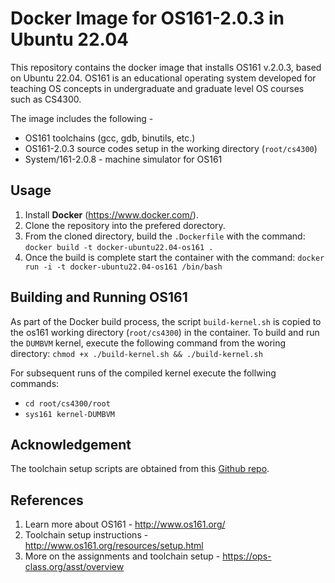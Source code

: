 # Docker Image for OS161-2.0.3 in Ubuntu 22.04
This repository contains the docker image that installs OS161 v.2.0.3, based on Ubuntu 22.04. OS161 is an educational operating system developed for teaching OS concepts in undergraduate and graduate level OS courses such as CS4300.  

The image includes the following -
* OS161 toolchains (gcc, gdb, binutils, etc.)
* OS161-2.0.3 source codes setup in the working directory (`root/cs4300`)
* System/161-2.0.8 - machine simulator for OS161

## Usage 
1. Install **Docker** (https://www.docker.com/).
2. Clone the repository into the prefered dorectory.
3. From the cloned directory, build the `.Dockerfile` with the command: `docker build -t docker-ubuntu22.04-os161 .`
4. Once the build is complete start the container with the command: `docker run -i -t docker-ubuntu22.04-os161 /bin/bash`

## Building and Running OS161
As part of the Docker build process, the script `build-kernel.sh` is copied to the os161 working directory (`root/cs4300`) in the container. To build and run the `DUMBVM` kernel, execute the following command from the woring directory: `chmod +x ./build-kernel.sh && ./build-kernel.sh`

For subsequent runs of the compiled kernel execute the follwing commands:
* `cd root/cs4300/root`
* `sys161 kernel-DUMBVM`

## Acknowledgement
The toolchain setup scripts are obtained from this [Github repo](https://github.com/dev-otl/os161-toolchain-setup-on-wsl-and-linux-ubuntu-22).

## References
1. Learn more about OS161 - http://www.os161.org/
2. Toolchain setup instructions - http://www.os161.org/resources/setup.html
2. More on the assignments and toolchain setup - https://ops-class.org/asst/overview
